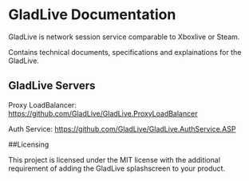 # GladLive Documentation

GladLive is network session service comparable to Xboxlive or Steam.

Contains technical documents, specifications and explainations for the GladLive.

## GladLive Servers

Proxy LoadBalancer: https://github.com/GladLive/GladLive.ProxyLoadBalancer

Auth Service: https://github.com/GladLive/GladLive.AuthService.ASP

##Licensing

This project is licensed under the MIT license with the additional requirement of adding the GladLive splashscreen to your product.
